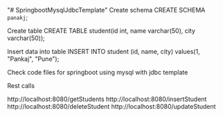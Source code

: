 "# SpringbootMysqlJdbcTemplate" 
Create schema
CREATE SCHEMA `panakj`;

Create table
CREATE TABLE student(id int, name varchar(50), city varchar(50));

Insert data into table
INSERT INTO student (id, name, city) values(1, "Pankaj", "Pune");

Check code files for springboot using mysql with jdbc template

Rest calls

http://localhost:8080/getStudents
http://localhost:8080/insertStudent
http://localhost:8080/deleteStudent
http://localhost:8080/updateStudent

